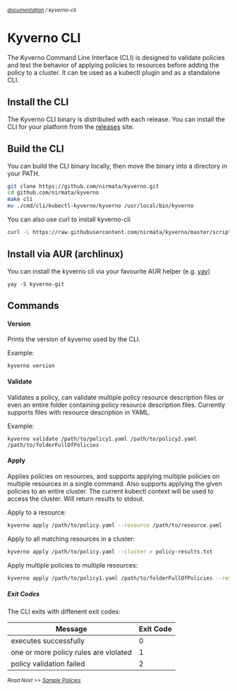 <small>_[documentation](/README.md#documentation) / kyverno-cli_</small>

# Kyverno CLI

The Kyverno Command Line Interface (CLI) is designed to validate policies and test the behavior of applying policies to resources before adding the policy to a cluster. It can be used as a kubectl plugin and as a standalone CLI.

## Install the CLI

The Kyverno CLI binary is distributed with each release. You can install the CLI for your platform from the [releases](https://github.com/nirmata/kyverno/releases) site.

## Build the CLI

You can build the CLI binary locally, then move the binary into a directory in your PATH.

```bash
git clone https://github.com/nirmata/kyverno.git
cd github.com/nirmata/kyverno
make cli
mv ./cmd/cli/kubectl-kyverno/kyverno /usr/local/bin/kyverno
```

You can also use curl to install kyverno-cli

```bash
curl -L https://raw.githubusercontent.com/nirmata/kyverno/master/scripts/install-cli.sh | bash
```

## Install via AUR (archlinux)

You can install the kyverno cli via your favourite AUR helper (e.g. [yay](https://github.com/Jguer/yay))

```
yay -S kyverno-git
```

## Commands

#### Version

Prints the version of kyverno used by the CLI.

Example:

```
kyverno version
```

#### Validate

Validates a policy, can validate multiple policy resource description files or even an entire folder containing policy resource description
files. Currently supports files with resource description in YAML.

Example:

```
kyverno validate /path/to/policy1.yaml /path/to/policy2.yaml /path/to/folderFullOfPolicies
```

#### Apply

Applies policies on resources, and supports applying multiple policies on multiple resources in a single command.
Also supports applying the given policies to an entire cluster. The current kubectl context will be used to access the cluster.
Will return results to stdout.

Apply to a resource:

```bash
kyverno apply /path/to/policy.yaml --resource /path/to/resource.yaml
```

Apply to all matching resources in a cluster:

```bash
kyverno apply /path/to/policy.yaml --cluster > policy-results.txt
```

Apply multiple policies to multiple resources:

```bash
kyverno apply /path/to/policy1.yaml /path/to/folderFullOfPolicies --resource /path/to/resource1.yaml --resource /path/to/resource2.yaml --cluster
```

##### Exit Codes

The CLI exits with diffenent exit codes:

| Message                               | Exit Code |
| ------------------------------------- | --------- |
| executes successfully                 | 0         |
| one or more policy rules are violated | 1         |
| policy validation failed              | 2         |

<small>_Read Next >> [Sample Policies](/samples/README.md)_</small>
